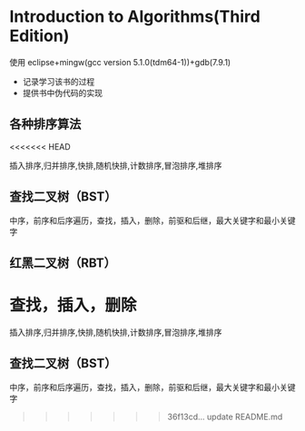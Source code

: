 # Introduction to Algorithms(Third Edition)  
使用 eclipse+mingw(gcc version 5.1.0(tdm64-1))+gdb(7.9.1)

- 记录学习该书的过程 
- 提供书中伪代码的实现

## 各种排序算法
<<<<<<< HEAD

  插入排序,归并排序,快排,随机快排,计数排序,冒泡排序,堆排序

## 查找二叉树（BST）
中序，前序和后序遍历，查找，插入，删除，前驱和后继，最大关键字和最小关键字

## 红黑二叉树（RBT）

查找，插入，删除
=======
 
  插入排序,归并排序,快排,随机快排,计数排序,冒泡排序,堆排序

## 查找二叉树（BST）

  中序，前序和后序遍历，查找，插入，删除，前驱和后继，最大关键字和最小关键字


>>>>>>> 36f13cd... update README.md
